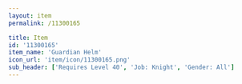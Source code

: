 ```yaml
---
layout: item
permalink: /11300165

title: Item
id: '11300165'
item_name: 'Guardian Helm'
icon_url: 'item/icon/11300165.png'
sub_header: ['Requires Level 40', 'Job: Knight', 'Gender: All']
---
```

